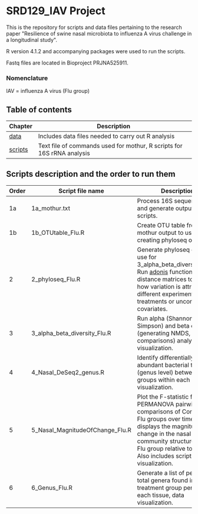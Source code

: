 # **SRD129_IAV Project**

This is the repository for scripts and data files pertaining to the research paper "Resilience of swine nasal microbiota to influenza A virus challenge in a longitudinal study".

R version 4.1.2 and accompanying packages were used to run the scripts.<br/>

Fastq files are located in Bioproject PRJNA525911.

### Nomenclature
IAV = influenza A virus (Flu group)

## **Table of contents**
| Chapter | Description |
| -- | -- |
| [data](./data) | Includes data files needed to carry out R analysis |
| [scripts](./scripts) | Text file of commands used for mothur, R scripts for 16S rRNA analysis|

## **Scripts description and the order to run them**
| Order | Script file name | Description |
| -- | -- | -- |
| 1a | 1a_mothur.txt | Process 16S sequence data and generate output for R scripts. |
| 1b | 1b_OTUtable_Flu.R | Create OTU table from mothur output to use for creating phyloseq objects. |
| 2 | 2_phyloseq_Flu.R | Generate phyloseq object to use for 3_alpha_beta_diversity_Flu.R. Run [adonis](https://www.rdocumentation.org/packages/vegan/versions/2.4-2/topics/adonis) function with distance matrices to assess how variation is attributed to different experimental treatments or uncontrolled covariates. |
| 3 | 3_alpha_beta_diversity_Flu.R | Run alpha (Shannon, Inverse Simpson) and beta diversity (generating NMDS, pairwise comparisons) analyses, data visualization. |
| 4 | 4_Nasal_DeSeq2_genus.R | Identify differentially abundant bacterial taxa (genus level) between groups within each day, data visualization. |
| 5 | 5_Nasal_MagnitudeOfChange_Flu.R | Plot the F-statistic from PERMANOVA pairwise comparisons of Control and Flu groups over time. This displays the magnitude of change in the nasal bacterial community structure of the Flu group relative to Control. Also includes scripts for data visualization. |
| 6 | 6_Genus_Flu.R | Generate a list of percent total genera found in each treatment group per day for each tissue, data visualization.  |
